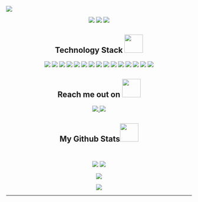 <p align="center">
 
</p align="center">
<img src="https://github.com/ritik307/ritik307/blob/main/images/header_.png" />

<p align="center">
 
 <img src="https://badges.pufler.dev/visits/ritik307/ritik307"/> 
 <!-- <img src="https://badges.pufler.dev/years/ritik307"/> -->
 <img src="https://badges.pufler.dev/repos/ritik307"/>
 <img src="https://badges.pufler.dev/commits/monthly/ritik307" />

</p>

<!-- <p align="center">
  I'm a 3rd year student pursuing Master's in Systems Engineering 🎓 from Areandina University 🏛. I'm a passionate learner who's always willing to learn and work across technologies and domains 💡. I love to explore new technologies and leverage them to solve real-life problems ✨. Apart from that I also love to guide and mentor newbies👨🏻‍💻. I'm deep into Exploit 🕸️ Development, DevOps and DevSecOps.
</p>   -->

<h2 align="center">Technology Stack <img src="https://github.com/ritik307/ritik307/blob/main/images/laptop.gif" width="50"></h2>

<p align="center">
 <img src="https://img.shields.io/badge/-go-black?style=flat-square&logo=go"/>
<img src="https://img.shields.io/badge/-AWS-black?style=flat-square&logo=amazon"/>
<img src="https://img.shields.io/badge/-Rust-black?style=flat-square&logo=Rust"/>
<img src="https://img.shields.io/badge/-Python-black?style=flat-square&logo=Python"/>
<img src="https://img.shields.io/badge/-Azure-black?style=flat-square&logo=Microsoft%20Azure"/>
<img src="https://img.shields.io/badge/-Terraform-black?style=flat-square&logo=Terraform"/>
<img src="https://img.shields.io/badge/-Ansible-black?style=flat-square&logo=Ansible"/>
<img src="https://img.shields.io/badge/-Hacking-black?style=flat-square&logo=Hacking"/>
<img src="https://img.shields.io/badge/-CircleCI-black?style=flat-square&logo=CircleCI"/>
<img src="https://img.shields.io/badge/-Kubernetes-black?style=flat-square&logo=Kubernetes"/>
<img src="https://img.shields.io/badge/-Docker-black?style=flat-square&logo=Docker"/>
<img src="https://img.shields.io/badge/-Bash-black?style=flat-square&logo=Bash"/>
<img src="https://img.shields.io/badge/-PowerShell-black?style=flat-square&logo=Powershell"/>
<img src="https://img.shields.io/badge/-GitHub-black?style=flat-square&logo=github"/>
<img src="https://img.shields.io/badge/-UNIX-black?style=flat-square&logo=Linux"/>
</p>

<h2 align="center">Reach me out on <img src="https://media0.giphy.com/media/jqNPzdTTxQfOgOqpO4/source.gif" width="50"></h2>

<p align="center">
<a href="mailto: rachidmoyse1@hotmail.com">
 <img src="https://img.shields.io/badge/-rachid-c14438?style=flat-square&logo=Gmail&logoColor=white&link=mailto:rachidmoyse1@hotmail.com"/>
</a>
<a href="https://www.linkedin.com/in/rachid-moyse-polania-49b8b6125/">
 <img src="https://img.shields.io/badge/-rachid%20moyse-blue?style=flat-square&logo=Linkedin&logoColor=white&link=https://www.linkedin.com/in/rachid-moyse-polania-49b8b6125/"/>
</a>
</p>

<h2 align="center">
  My Github Stats<img src="https://media.giphy.com/media/VgCDAzcKvsR6OM0uWg/giphy.gif" width="50">
</h2>
 
<br>

<p align = "center">
  <img  src = "https://github-readme-stats.vercel.app/api?username=RachidMoysePolania&show_icons=true&theme=radical&line_height=27">
  <img src = "https://github-readme-stats.vercel.app/api/top-langs/?username=RachidMoysePolania&hide=html,css,java,shaderlab,kotlin,hlsl&theme=radical">
</p>

<p align = "center">
 <img  src="https://github-readme-streak-stats.herokuapp.com/?user=RachidMoysePolania&show_icons=true&locale=en&layout=compact&theme=radical&line_height=0" />
</p> 

<p align = "center">
 <img src="https://activity-graph.herokuapp.com/graph?username=RachidMoysePolania&theme=redical">
</p> 
<hr>
